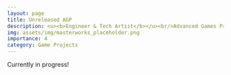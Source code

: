 ```yaml
---
layout: page
title: Unreleased AGP
description: <u><b>Engineer & Tech Artist</b></u><br/>Advanced Games Project<br/>Summer 2025 - Spring 2026
img: assets/img/masterworks_placeholder.png
importance: 4
category: Game Projects
---
```


Currently in progress!
